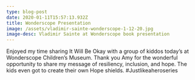 ```yaml
---
type: blog-post
date: 2020-01-11T15:57:13.932Z
title: Wonderscope Presentation
image: /assets/vladimir-sainte-wonderscope-1-12-20.jpg
image-desc: Vladimir Sainte at Wonderscope book presentation
---
```

Enjoyed my time sharing It Will Be Okay with a group of kiddos today’s at Wonderscope Children’s Museum. Thank you Amy for the wonderful opportunity to share my message of resiliency, inclusion, and hope. The kids even got to create their own Hope shields. #Justlikeaheroseries

